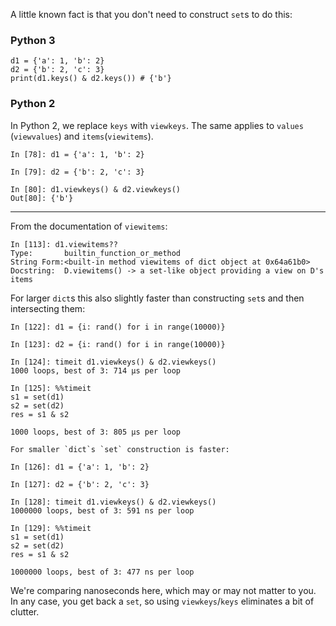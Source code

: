 A little known fact is that you don't need to construct `set`s to do this:

### Python 3

    d1 = {'a': 1, 'b': 2}    
    d2 = {'b': 2, 'c': 3}    
    print(d1.keys() & d2.keys()) # {'b'}

    
### Python 2

In Python 2, we replace `keys` with `viewkeys`. The same applies to `values` (`viewvalues`) and `items`(`viewitems`).

    In [78]: d1 = {'a': 1, 'b': 2}
    
    In [79]: d2 = {'b': 2, 'c': 3}
    
    In [80]: d1.viewkeys() & d2.viewkeys()
    Out[80]: {'b'}

---

From the documentation of `viewitems`:

    In [113]: d1.viewitems??
    Type:       builtin_function_or_method
    String Form:<built-in method viewitems of dict object at 0x64a61b0>
    Docstring:  D.viewitems() -> a set-like object providing a view on D's items

For larger `dict`s this also slightly faster than constructing `set`s and then intersecting them:

    In [122]: d1 = {i: rand() for i in range(10000)}
    
    In [123]: d2 = {i: rand() for i in range(10000)}
    
    In [124]: timeit d1.viewkeys() & d2.viewkeys()
    1000 loops, best of 3: 714 µs per loop
    
    In [125]: %%timeit
    s1 = set(d1)
    s2 = set(d2)
    res = s1 & s2
    
    1000 loops, best of 3: 805 µs per loop

    For smaller `dict`s `set` construction is faster:
    
    In [126]: d1 = {'a': 1, 'b': 2}
    
    In [127]: d2 = {'b': 2, 'c': 3}
    
    In [128]: timeit d1.viewkeys() & d2.viewkeys()
    1000000 loops, best of 3: 591 ns per loop
    
    In [129]: %%timeit
    s1 = set(d1)
    s2 = set(d2)
    res = s1 & s2

    1000000 loops, best of 3: 477 ns per loop

We're comparing nanoseconds here, which may or may not matter to you. In any case, you get back a `set`, so using `viewkeys`/`keys` eliminates a bit of clutter.